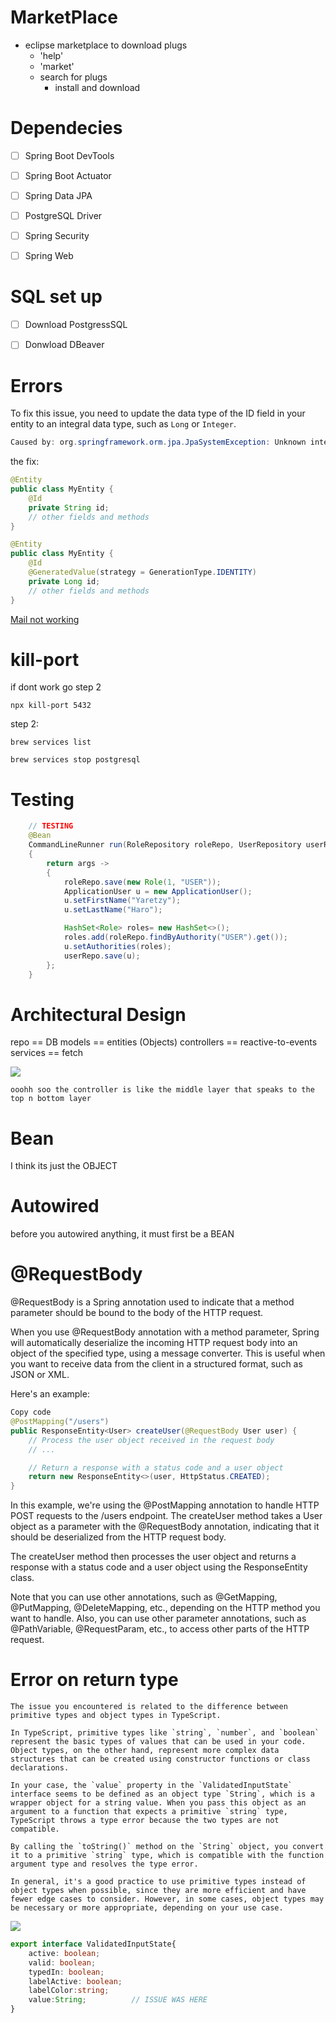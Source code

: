 # MarketPlace
- eclipse marketplace to download plugs 
	- 'help'
	- 'market'
	- search for plugs 
		- install and download 


# Dependecies 
- [ ] Spring Boot DevTools
- [ ] Spring Boot Actuator
- [ ] Spring Data JPA
- [ ] PostgreSQL Driver
- [ ] Spring Security
- [ ] Spring Web


# SQL set up
- [ ] Download PostgressSQL
- [ ] Donwload DBeaver 






# Errors
To fix this issue, you need to update the data type of the ID field in your entity to an integral data type, such as `Long` or `Integer`.
```java
Caused by: org.springframework.orm.jpa.JpaSystemException: Unknown integral data type for ids : java.lang.String; nested exception is org.hibernate.id.IdentifierGenerationException: Unknown integral data type for ids : java.lang.String
```

the fix:
```java
@Entity
public class MyEntity {
    @Id
    private String id;
    // other fields and methods
}
```

```java
@Entity
public class MyEntity {
    @Id
    @GeneratedValue(strategy = GenerationType.IDENTITY)
    private Long id;
    // other fields and methods
}
```

[Mail not working](https://stackoverflow.com/questions/16807758/java-lang-noclassdeffounderror-com-sun-mail-util-maillogger-for-junit-test-case)

# kill-port

if dont work go step 2
```shell
npx kill-port 5432
```

step 2:
```shell
brew services list 

brew services stop postgresql  
```




# Testing
```java
	// TESTING 
	@Bean
	CommandLineRunner run(RoleRepository roleRepo, UserRepository userRepo)
	{
		return args -> 
		{
			roleRepo.save(new Role(1, "USER"));
			ApplicationUser u = new ApplicationUser();
			u.setFirstName("Yaretzy");
			u.setLastName("Haro");

			HashSet<Role> roles= new HashSet<>();
			roles.add(roleRepo.findByAuthority("USER").get());
			u.setAuthorities(roles);
			userRepo.save(u);
		};
	}
```



# Architectural Design

repo == DB
models == entities (Objects)
controllers == reactive-to-events
services == fetch 

![](../../../z/aharo24%202023-04-09%20at%2011.38.17%20PM.png)

``` controller
ooohh soo the controller is like the middle layer that speaks to the top n bottom layer
```


# Bean
I think its just the OBJECT 

# Autowired
before you autowired anything, it must first be a BEAN 

# @RequestBody

@RequestBody is a Spring annotation used to indicate that a method parameter should be bound to the body of the HTTP request.

When you use @RequestBody annotation with a method parameter, Spring will automatically deserialize the incoming HTTP request body into an object of the specified type, using a message converter. This is useful when you want to receive data from the client in a structured format, such as JSON or XML.

Here's an example:
```java
Copy code
@PostMapping("/users")
public ResponseEntity<User> createUser(@RequestBody User user) {
    // Process the user object received in the request body
    // ...

    // Return a response with a status code and a user object
    return new ResponseEntity<>(user, HttpStatus.CREATED);
}
```
In this example, we're using the @PostMapping annotation to handle HTTP POST requests to the /users endpoint. The createUser method takes a User object as a parameter with the @RequestBody annotation, indicating that it should be deserialized from the HTTP request body.

The createUser method then processes the user object and returns a response with a status code and a user object using the ResponseEntity class.

Note that you can use other annotations, such as @GetMapping, @PutMapping, @DeleteMapping, etc., depending on the HTTP method you want to handle. Also, you can use other parameter annotations, such as @PathVariable, @RequestParam, etc., to access other parts of the HTTP request.




# Error on return type

```
The issue you encountered is related to the difference between primitive types and object types in TypeScript.

In TypeScript, primitive types like `string`, `number`, and `boolean` represent the basic types of values that can be used in your code. Object types, on the other hand, represent more complex data structures that can be created using constructor functions or class declarations.

In your case, the `value` property in the `ValidatedInputState` interface seems to be defined as an object type `String`, which is a wrapper object for a string value. When you pass this object as an argument to a function that expects a primitive `string` type, TypeScript throws a type error because the two types are not compatible.

By calling the `toString()` method on the `String` object, you convert it to a primitive `string` type, which is compatible with the function argument type and resolves the type error.

In general, it's a good practice to use primitive types instead of object types when possible, since they are more efficient and have fewer edge cases to consider. However, in some cases, object types may be necessary or more appropriate, depending on your use case.
```


![](../../../z/aharo24%202023-04-23%20at%2012.35.43%20AM.png)

```ts
export interface ValidatedInputState{
    active: boolean;
    valid: boolean;
    typedIn: boolean;
    labelActive: boolean;
    labelColor:string;
    value:String;          // ISSUE WAS HERE 
}
```





